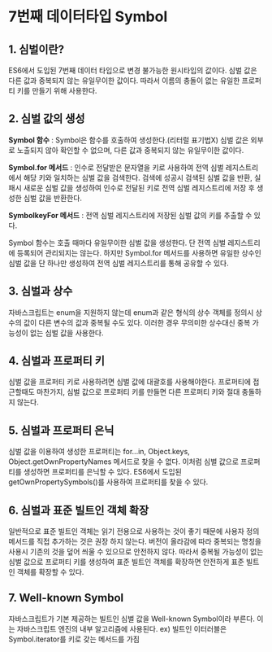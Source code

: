 # 7번째 데이터타입 Symbol
## 1. 심벌이란?
ES6에서 도입된 7번째 데이터 타입으로 변경 불가능한 원시타입의 값이다. 심벌 값은 다른 값과 중복되지 않는 유일무이한 값이다. 따라서 이름의 충돌이 없는 유일한 프로퍼티 키를 만들기 위해 사용한다.

## 2. 심벌 값의 생성
__Symbol 함수__ : Symbol은 함수를 호출하여 생성한다.(리터럴 표기법X) 심벌 값은 외부로 노출되지 않아 확인할 수 없으며, 다른 값과 중복되지 않는 유일무이한 값이다.

__Symbol.for 메서드__ : 인수로 전달받은 문자열을 키로 사용하여 전역 심벌 레지스트리에서 해당 키와 일치하는 심벌 값을 검색한다. 검색에 성공시 검색된 심벌 값을 반환, 실패시 새로운 심벌 값을 생성하여 인수로 전달된 키로 전역 심벌 레지스트리에 저장 후 생성한 심벌 값을 반환한다.

__SymbolkeyFor 메서드__ : 전역 심벌 레지스트리에 저장된 심벌 값의 키를 추출할 수 있다.

Symbol 함수는 호출 때마다 유일무이한 심벌 값을 생성한다. 단 전역 심벌 레지스트리에 등록되어 관리되지는 않는다. 하지만 Symbol.for 메서드를 사용하면 유일한 상수인 심벌 값을 단 하나만 생성하여 전역 심벌 레지스트리를 통해 공유할 수 있다.

## 3. 심벌과 상수
자바스크립트는 enum을 지원하지 않는데 enum과 같은 형식의 상수 객체를 정의시 상수의 값이 다른 변수의 값과 중복될 수도 있다. 이러한 경우 무의미한 상수대신 중복 가능성이 없는 심벌 값을 사용한다.

## 4. 심벌과 프로퍼티 키
심벌 값을 프로퍼티 키로 사용하려면 심벌 값에 대괄호를 사용해야한다. 프로퍼티에 접근할때도 마찬가지, 심벌 값으로 프로퍼티 키를 만들면 다른 프로퍼티 키와 절대 충돌하지 않는다.

## 5. 심벌과 프로퍼티 은닉
심벌 값을 이용하여 생성한 프로퍼티는 for...in, Object.keys, Object.getOwnPropertyNames 메서드로 찾을 수 없다. 이처럼 심벌 값으로 프로퍼티를 생성하면 프로퍼티를 은닉할 수 있다. ES6에서 도입된 getOwnPropertySymbols()를 사용하여 프로퍼티를 찾을 수 있다.

## 6. 심벌과 표준 빌트인 객체 확장
일반적으로 표준 빌트인 객체는 읽기 전용으로 사용하는 것이 좋기 때문에 사용자 정의 메서드를 직접 추가하는 것은 권장 하지 않는다. 버전이 올라감에 따라 중복되는 명칭을 사용시 기존의 것을 덮어 씌울 수 있으므로 안전하지 않다. 따라서 중복될 가능성이 없는 심벌 값으로 프로퍼티 키를 생성하여 표준 빌트인 객체를 확장하면 안전하게 표준 빌트인 객체를 확장할 수 있다.

## 7. Well-known Symbol
자바스크립트가 기본 제공하는 빌트인 심벌 값을 Well-known Symbol이라 부른다. 이는 자바스크립트 엔진의 내부 알고리즘에 사용된다. ex) 빌트인 이터러블은 Symbol.iterator를 키로 갖는 메서드를 가짐